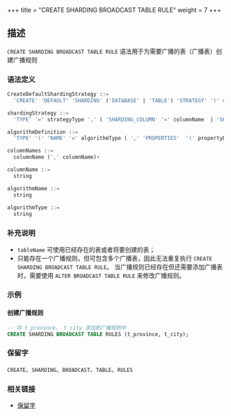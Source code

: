 +++
title = "CREATE SHARDING BROADCAST TABLE RULE"
weight = 7
+++

## 描述

`CREATE SHARDING BROADCAST TABLE RULE` 语法用于为需要广播的表（广播表）创建广播规则

### 语法定义

```sql
CreateDefaultShardingStrategy ::=
  'CREATE' 'DEFAULT' 'SHARDING' ('DATABASE' | 'TABLE') 'STRATEGY' '(' shardingStrategy ')'

shardingStrategy ::=
  'TYPE' '=' strategyType ',' ( 'SHARDING_COLUMN' '=' columnName  | 'SHARDING_COLUMNS' '=' columnNames ) ',' ( 'SHARDING_ALGORITHM' '=' algorithmName | algorithmDefinition )

algorithmDefinition ::=
  'TYPE' '(' 'NAME' '=' algorithmType ( ',' 'PROPERTIES'  '(' propertyDefinition  ')' )?')'  

columnNames ::=
  columnName (',' columnName)+

columnName ::=
  string

algorithmName ::=
  string
  
algorithmType ::=
  string
```

### 补充说明

- `tableName` 可使用已经存在的表或者将要创建的表；
- 只能存在一个广播规则，但可包含多个广播表，因此无法重复执行 `CREATE SHARDING BROADCAST TABLE RULE`。
 当广播规则已经存在但还需要添加广播表时，需要使用 `ALTER BROADCAST TABLE RULE` 来修改广播规则。

### 示例

#### 创建广播规则

```sql
-- 将 t_province， t_city 添加到广播规则中 
CREATE SHARDING BROADCAST TABLE RULES (t_province, t_city);
```

### 保留字

`CREATE`、`SHARDING`、`BROADCAST`、`TABLE`、`RULES`

### 相关链接

- [保留字](/cn/reference/distsql/syntax/reserved-word/)